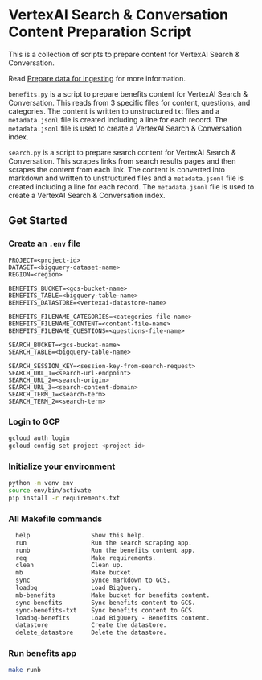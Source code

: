 # VertexAI Search & Conversation Content Preparation Script

This is a collection of scripts to prepare content for VertexAI Search & Conversation.

Read [Prepare data for ingesting](https://cloud.google.com/generative-ai-app-builder/docs/prepare-data) for more information.

`benefits.py` is a script to prepare benefits content for VertexAI Search & Conversation. This reads from 3 specific files for content, questions, and categories. The content is written to unstructured txt files and a `metadata.jsonl` file is created including a line for each record. The `metadata.jsonl` file is used to create a VertexAI Search & Conversation index.

`search.py` is a script to prepare search content for VertexAI Search & Conversation. This scrapes links from search results pages and then scrapes the content from each link. The content is converted into markdown and written to unstructured files and a `metadata.jsonl` file is created including a line for each record. The `metadata.jsonl` file is used to create a VertexAI Search & Conversation index.

## Get Started 

### Create an `.env` file

```
PROJECT=<project-id>
DATASET=<bigquery-dataset-name>
REGION=<region>

BENEFITS_BUCKET=<gcs-bucket-name>
BENEFITS_TABLE=<bigquery-table-name>
BENEFITS_DATASTORE=<vertexai-datastore-name>

BENEFITS_FILENAME_CATEGORIES=<categories-file-name>
BENEFITS_FILENAME_CONTENT=<content-file-name>
BENEFITS_FILENAME_QUESTIONS=<questions-file-name>

SEARCH_BUCKET=<gcs-bucket-name>
SEARCH_TABLE=<bigquery-table-name>

SEARCH_SESSION_KEY=<session-key-from-search-request>
SEARCH_URL_1=<search-url-endpoint>
SEARCH_URL_2=<search-origin>
SEARCH_URL_3=<search-content-domain>
SEARCH_TERM_1=<search-term>
SEARCH_TERM_2=<search-term>

```


### Login to GCP

```bash
gcloud auth login
gcloud config set project <project-id>
```

### Initialize your environment

```bash
python -m venv env
source env/bin/activate
pip install -r requirements.txt

```

### All Makefile commands
    
```makefile
  help                 Show this help.
  run                  Run the search scraping app.
  runb                 Run the benefits content app.
  req                  Make requirements.
  clean                Clean up.
  mb                   Make bucket.
  sync                 Synce markdown to GCS.
  loadbq               Load BigQuery.
  mb-benefits          Make bucket for benefits content.
  sync-benefits        Sync benefits content to GCS.
  sync-benefits-txt    Sync benefits content to GCS.
  loadbq-benefits      Load BigQuery - Benefits content.
  datastore            Create the datastore.
  delete_datastore     Delete the datastore.
```


### Run benefits app

```bash
make runb
```